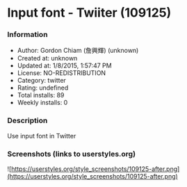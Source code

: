 # Input font - Twiiter (109125)

### Information
- Author: Gordon Chiam (詹興輝) (unknown)
- Created at: unknown
- Updated at: 1/8/2015, 1:57:47 PM
- License: NO-REDISTRIBUTION
- Category: twitter
- Rating: undefined
- Total installs: 89
- Weekly installs: 0


### Description
Use input font in Twitter


### Screenshots (links to userstyles.org)
![https://userstyles.org/style_screenshots/109125-after.png](https://userstyles.org/style_screenshots/109125-after.png)


